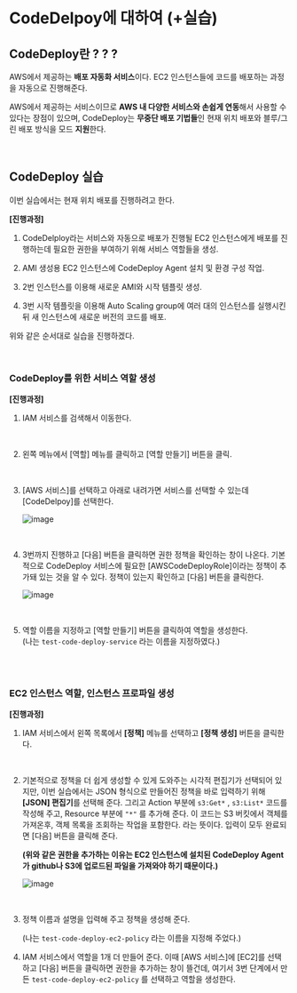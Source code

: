 # **CodeDelpoy에 대하여 (+실습)**

## **CodeDeploy란 ? ? ?**

AWS에서 제공하는 **배포 자동화 서비스**이다. EC2 인스턴스들에 코드를 배포하는 과정을 자동으로 진행해준다.

AWS에서 제공하는 서비스이므로 **AWS 내 다양한 서비스와 손쉽게 연동**해서 사용할 수 있다는 장점이 있으며, CodeDeploy는 **무중단 배포 기법들**인 현재 위치 배포와 블루/그린 배포 방식을 모드 **지원**한다.

<br>

## **CodeDeploy 실습**

이번 실습에서는 현재 위치 배포를 진행하려고 한다.

**[진행과정]**

1) CodeDelploy라는 서비스와 자동으로 배포가 진행될 EC2 인스턴스에게 배포를 진행하는데 필요한 권한을 부여하기 위해 서비스 역할들을 생성.

2) AMI 생성용 EC2 인스턴스에 CodeDeploy Agent 설치 및 환경 구성 작업.

3) 2번 인스턴스를 이용해 새로운 AMI와 시작 템플릿 생성.

4) 3번 시작 템플릿을 이용해 Auto Scaling group에 여러 대의 인스턴스를 실행시킨뒤 새 인스턴스에 새로운 버전의 코드를 배포.

위와 같은 순서대로 실습을 진행하겠다.

<br>

### **CodeDeploy를 위한 서비스 역할 생성**
**[진행과정]**

1) IAM 서비스를 검색해서 이동한다.

<br>

2) 왼쪽 메뉴에서 [역할] 메뉴를 클릭하고 [역할 만들기] 버튼을 클릭.

<br>

3) [AWS 서비스]를 선택하고 아래로 내려가면 서비스를 선택할 수 있는데 [CodeDelpoy]를 선택한다.

    ![image](https://github.com/MinnSeoo/Cloud/assets/102645965/dc14741d-73e5-46c1-b1d8-660fdcec14fd)

<br>

4) 3번까지 진행하고 [다음] 버튼을 클릭하면 권한 정책을 확인하는 창이 나온다. 기본적으로 CodeDeploy 서비스에 필요한 [AWSCodeDeployRole]이라는 정책이 추가돼 있는 것을 알 수 있다.
정책이 있는지 확인하고 [다음] 버튼을 클릭한다.

    ![image](https://github.com/MinnSeoo/Cloud/assets/102645965/3e740dad-f36a-4d60-8c83-38806d6387a8)

<br>

5) 역할 이름을 지정하고 [역할 만들기] 버튼을 클릭하여 역할을 생성한다.<br>
   (나는 `test-code-deploy-service` 라는 이름을 지정하였다.)

<br> <br>


### **EC2 인스턴스 역할, 인스턴스 프로파일 생성**

**[진행과정]**

1) IAM 서비스에서 왼쪽 목록에서 **[정책]** 메뉴를 선택하고 **[정책 생성]** 버튼을 클릭한다.

<br>

2) 기본적으로 정책을 더 쉽게 생성할 수 있게 도와주는 시각적 편집기가 선택되어 있지만, 이번 실습에서는 JSON 형식으로 만들어진 정책을 바로 입력하기 위해 **[JSON] 편집기**를 선택해 준다. 그리고 Action 부분에 `s3:Get*` , `s3:List*` 코드를 작성해 주고, Resource 부분에 `"*"` 를 추가해 준다. 이 코드는 S3 버킷에서 객체를 가져온후, 객체 목록을 조회하는 작업을 포함한다. 라는 뜻이다. 입력이 모두 완료되면 [다음] 버튼을 클릭해 준다.

    **(위와 같은 권한을 추가하는 이유는 EC2 인스턴스에 설치된 CodeDeploy Agent가 github나 S3에 업로드된 파일을 가져와야 하기 때문이다.)**

    ![image](https://github.com/MinnSeoo/Cloud/assets/102645965/80b09ffe-db35-4026-9fbf-fd087ad265c2)

<br>

3) 정책 이름과 설명을 입력해 주고 정책을 생성해 준다.

    (나는 `test-code-deploy-ec2-policy` 라는 이름을 지정해 주었다.)

4) IAM 서비스에서 역할을 1개 더 만들어 준다. 이때 [AWS 서비스]에 [EC2]를 선택하고 [다음] 버튼을 클릭하면 권한을 추가하는 창이 뜰건데, 여기서 3번 단계에서 만든 `test-code-deploy-ec2-policy` 를 선택하고 역할을 생성한다.